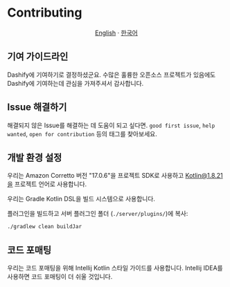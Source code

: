 # Contributing

<p align="center"><a href="https://github.com/MC-Dashify/plugin/blob/master/CONTRIBUTING.md">English</a> · <a href="https://github.com/MC-Dashify/plugin/blob/master/.github/documents/CONTRIBUTING.ko_KR.md">한국어</a></p>

## 기여 가이드라인

Dashify에 기여하기로 결정하셨군요. 수많은 훌륭한 오픈소스 프로젝트가 있음에도 Dashify에 기여하는데 관심을 가져주셔서 감사합니다.

## Issue 해결하기

해결되지 않은 Issue를 해결하는 데 도움이 되고 싶다면. `good first issue`, `help wanted`, `open for contribution` 등의 태그를 찾아보세요.

## 개발 환경 설정

우리는 Amazon Corretto 버전 "17.0.6"을 프로젝트 SDK로 사용하고 Kotlin@1.8.21을 프로젝트 언어로 사용합니다.

우리는 Gradle Kotlin DSL을 빌드 시스템으로 사용합니다.

플러그인을 빌드하고 서버 플러그인 폴더 (`./server/plugins/`)에 복사:
```bash
./gradlew clean buildJar
```

## 코드 포매팅

우리는 코드 포매팅을 위해 Intellij Kotlin 스타일 가이드를 사용합니다.
Intellij IDEA를 사용하면 코드 포매팅이 더 쉬울 것입니다.
